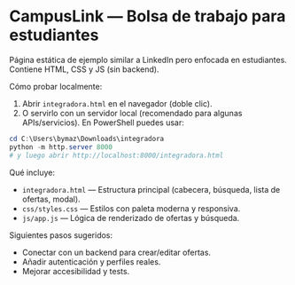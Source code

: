 # CampusLink — Bolsa de trabajo para estudiantes

Página estática de ejemplo similar a LinkedIn pero enfocada en estudiantes. Contiene HTML, CSS y JS (sin backend).

Cómo probar localmente:

1. Abrir `integradora.html` en el navegador (doble clic).
2. O servirlo con un servidor local (recomendado para algunas APIs/servicios). En PowerShell puedes usar:

```powershell
cd C:\Users\bymaz\Downloads\integradora
python -m http.server 8000
# y luego abrir http://localhost:8000/integradora.html
```

Qué incluye:
- `integradora.html` — Estructura principal (cabecera, búsqueda, lista de ofertas, modal).
- `css/styles.css` — Estilos con paleta moderna y responsiva.
- `js/app.js` — Lógica de renderizado de ofertas y búsqueda.

Siguientes pasos sugeridos:
- Conectar con un backend para crear/editar ofertas.
- Añadir autenticación y perfiles reales.
- Mejorar accesibilidad y tests.
